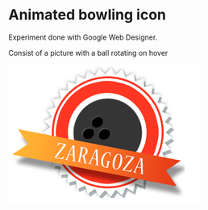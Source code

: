 Animated bowling icon
===============

Experiment done with Google Web Designer.

Consist of a picture with a ball rotating on hover

<img src="screenshot.png" alt="screenshot" />
